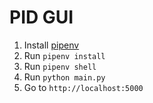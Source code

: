 # PID GUI

1. Install [pipenv](https://github.com/pypa/pipenv)
2. Run `pipenv install`
3. Run `pipenv shell`
4. Run `python main.py`
5. Go to `http://localhost:5000`

